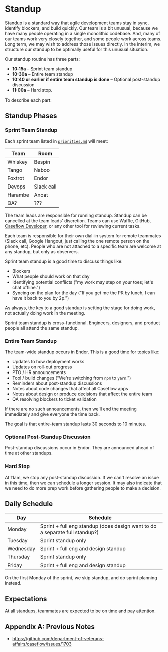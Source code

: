 # Standup

Standup is a standard way that agile development teams stay in sync, identify blockers, and build quickly. Our team is a bit unusual, because we have many people operating in a single monolithic codebase. And, many of our teams work very closely together, and some people work across teams. Long term, we may wish to address those issues directly. In the interim, we structure our standup to be optimally useful for this unusual situation.

Our standup routine has three parts:

* **10:15a** – Sprint team standup
* **10:30a** – Entire team standup
* **10:40 or earlier if entire team standup is done** – Optional post-standup discussion
* **11:00a** – Hard stop.

To describe each part:

## Standup Phases

### Sprint Team Standup
Each sprint team listed in [`priorities.md`](https://github.com/department-of-veterans-affairs/appeals-pm/blob/master/priorities.md) will meet:

| Team | Room |
| --- | --- |
| Whiskey | Bespin |
| Tango | Naboo |
| Foxtrot | Endor | 
| Devops | Slack call |
| Harambe | Anoat |
| QA? | ??? |

The team leads are responsible for running standup. Standup can be cancelled at the team leads' discretion. Teams can use Waffle, GitHub, [Caseflow Developer](https://cold-stream-43683.herokuapp.com/sprint/standup?team=CASEFLOW), or any other tool for reviewing current tasks.

Each team is responsible for their own dial-in system for remote teammates (Slack call, Google Hangout, just calling the one remote person on the phone, etc). People who are not attached to a specific team are welcome at any standup, but only as observers.

Sprint team standup is a good time to discuss things like:

* Blockers
* What people should work on that day
* Identifying potential conflicts ("my work may step on your toes; let's chat offline.")
* Syncing on the plan for the day ("If you get me the PR by lunch, I can have it back to you by 2p.")

As always, the key to a good standup is setting the stage for doing work, not actually doing work in the meeting.

Sprint team standup is cross-functional. Engineers, designers, and product people all attend the same standup.

### Entire Team Standup
The team-wide standup occurs in Endor. This is a good time for topics like:

* Updates to how deployment works
* Updates on roll-out progress
* PTO / HR announcements
* Tool / build changes ("We're switching from `npm` to `yarn`.")
* Reminders about post-standup discussions
* Notes about code changes that affect all Caseflow apps
* Notes about design or produce decisions that affect the entire team
* QA resolving blockers to ticket validation

If there are no such announcements, then we'll end the meeting immediately and give everyone the time back.

The goal is that entire-team standup lasts 30 seconds to 10 minutes.

### Optional Post-Standup Discussion
Post-standup discussions occur in Endor. They are announced ahead of time at other standups.

### Hard Stop
At 11am, we stop any post-standup discussion. If we can't resolve an issue in this time, then we can schedule a longer session. It may also indicate that we need to do more prep work before gathering people to make a decision.

## Daily Schedule
| Day | Schedule | 
| --- | --- |
| Monday | Sprint + full eng standup (does design want to do a separate full standup?) |
| Tuesday | Sprint standup only |
| Wednesday | Sprint + full eng and design standup |
| Thursday | Sprint standup only |
| Friday | Sprint + full eng and design standup |

On the first Monday of the sprint, we skip standup, and do sprint planning instead.

## Expectations
At all standups, teammates are expected to be on time and pay attention.

## Appendix A: Previous Notes
* https://github.com/department-of-veterans-affairs/caseflow/issues/1703
